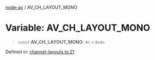[node-av](../globals.md) / AV\_CH\_LAYOUT\_MONO

# Variable: AV\_CH\_LAYOUT\_MONO

> `const` **AV\_CH\_LAYOUT\_MONO**: `4n` = `0x4n`

Defined in: [channel-layouts.ts:21](https://github.com/seydx/av/blob/f8631fc881b394300b1479f511d55cf1c370a87f/src/constants/channel-layouts.ts#L21)
